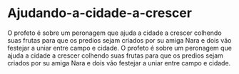 # Ajudando-a-cidade-a-crescer
O profeto é sobre um peronagem que ajuda a cidade a crescer colhendo suas frutas para que os predios sejam criados por su amiga Nara e dois vão festejar a uniar entre campo e cidade.
O profeto é sobre um peronagem que ajuda a cidade a crescer colhendo suas frutas para que os predios sejam criados por su amiga Nara e dois vão festejar a uniar entre campo e cidade.
